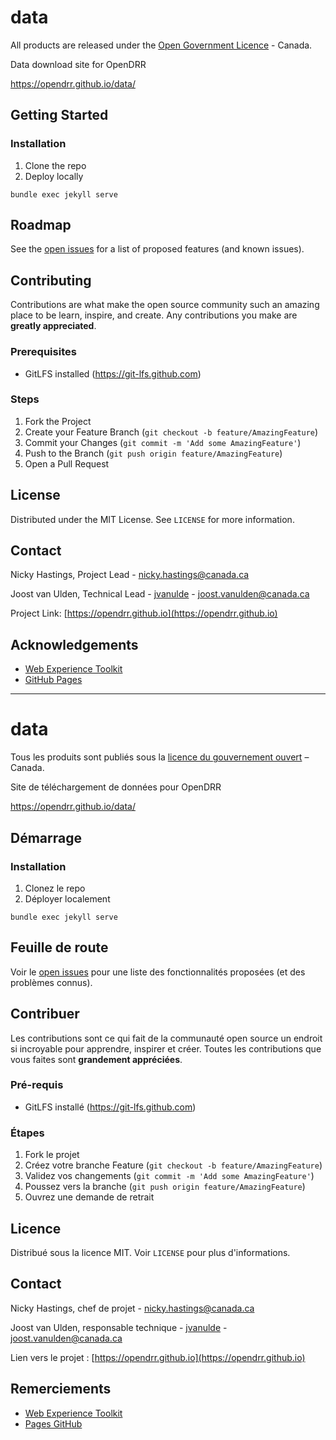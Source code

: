 # data

All products are released under the [Open Government Licence](https://open.canada.ca/en/open-government-licence-canada) - Canada.

Data download site for OpenDRR

https://opendrr.github.io/data/

## Getting Started

### Installation

1. Clone the repo
2. Deploy locally

 `bundle exec jekyll serve`

## Roadmap

See the [open issues](https://github.com/OpenDRR/data/issues) for a list of proposed features (and known issues).

## Contributing

Contributions are what make the open source community such an amazing place to be learn, inspire, and create. Any contributions you make are **greatly appreciated**.

### Prerequisites
* GitLFS installed (https://git-lfs.github.com)

### Steps
1. Fork the Project
2. Create your Feature Branch (`git checkout -b feature/AmazingFeature`)
3. Commit your Changes (`git commit -m 'Add some AmazingFeature'`)
4. Push to the Branch (`git push origin feature/AmazingFeature`)
5. Open a Pull Request

## License

Distributed under the MIT License. See `LICENSE` for more information.

## Contact

Nicky Hastings, Project Lead - nicky.hastings@canada.ca

Joost van Ulden, Technical Lead - [jvanulde](https://github.com/jvanulde) - joost.vanulden@canada.ca

Project Link: [https://opendrr.github.io](https://opendrr.github.io)

## Acknowledgements
* [Web Experience Toolkit](https://github.com/wet-boew/wet-boew)
* [GitHub Pages](https://pages.github.com)

---

# data

Tous les produits sont publiés sous la [licence du gouvernement ouvert](https://ouvert.canada.ca/fr/licence-du-gouvernement-ouvert-canada) – Canada.


Site de téléchargement de données pour OpenDRR

https://opendrr.github.io/data/

## Démarrage

### Installation

1. Clonez le repo
2. Déployer localement

 `bundle exec jekyll serve`

## Feuille de route

Voir le [open issues](https://github.com/OpenDRR/data/issues) pour une liste des fonctionnalités proposées (et des problèmes connus).

## Contribuer

Les contributions sont ce qui fait de la communauté open source un endroit si incroyable pour apprendre, inspirer et créer. Toutes les contributions que vous faites sont **grandement appréciées**.

### Pré-requis
* GitLFS installé (https://git-lfs.github.com)

### Étapes
1. Fork le projet
2. Créez votre branche Feature (`git checkout -b feature/AmazingFeature`)
3. Validez vos changements (`git commit -m 'Add some AmazingFeature'`)
4. Poussez vers la branche (`git push origin feature/AmazingFeature`)
5. Ouvrez une demande de retrait

## Licence

Distribué sous la licence MIT. Voir `LICENSE` pour plus d'informations.

## Contact

Nicky Hastings, chef de projet - nicky.hastings@canada.ca

Joost van Ulden, responsable technique - [jvanulde](https://github.com/jvanulde) - joost.vanulden@canada.ca

Lien vers le projet : [https://opendrr.github.io](https://opendrr.github.io)

## Remerciements
* [Web Experience Toolkit](https://github.com/wet-boew/wet-boew)
* [Pages GitHub](https://pages.github.com)
